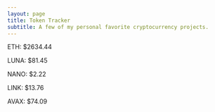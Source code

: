 ```yaml
---
layout: page
title: Token Tracker
subtitle: A few of my personal favorite cryptocurrency projects.
---
```


<!--BEGINCRYPTOINPUT-->
ETH: $2634.44

LUNA: $81.45

NANO: $2.22

LINK: $13.76

AVAX: $74.09

<!--ENDCRYPTOINPUT-->
